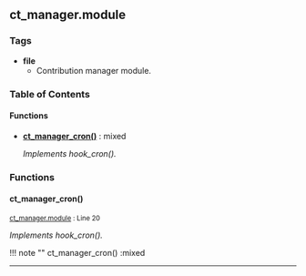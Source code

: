 


## ct_manager.module






### Tags

- **file**
  - Contribution manager module.






### Table of Contents











#### Functions
- **[ct_manager_cron()](../namespaces/default.md#ct_manager_cron)**
           : mixed

  *Implements hook_cron().*







### Functions

#### ct_manager_cron()
<small>[ct_manager.module](../files/web-modules-custom-ct-manager-ct-manager.md) : Line 20
</small>

*Implements hook_cron().*


!!! note ""
    ct_manager_cron() :mixed







---

